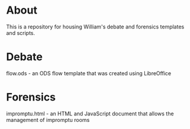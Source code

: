 # About
This is a repository for housing William's debate and forensics templates and scripts.
# Debate
flow.ods - an ODS flow template that was created using LibreOffice
# Forensics
impromptu.html - an HTML and JavaScript document that allows the management of impromptu rooms
